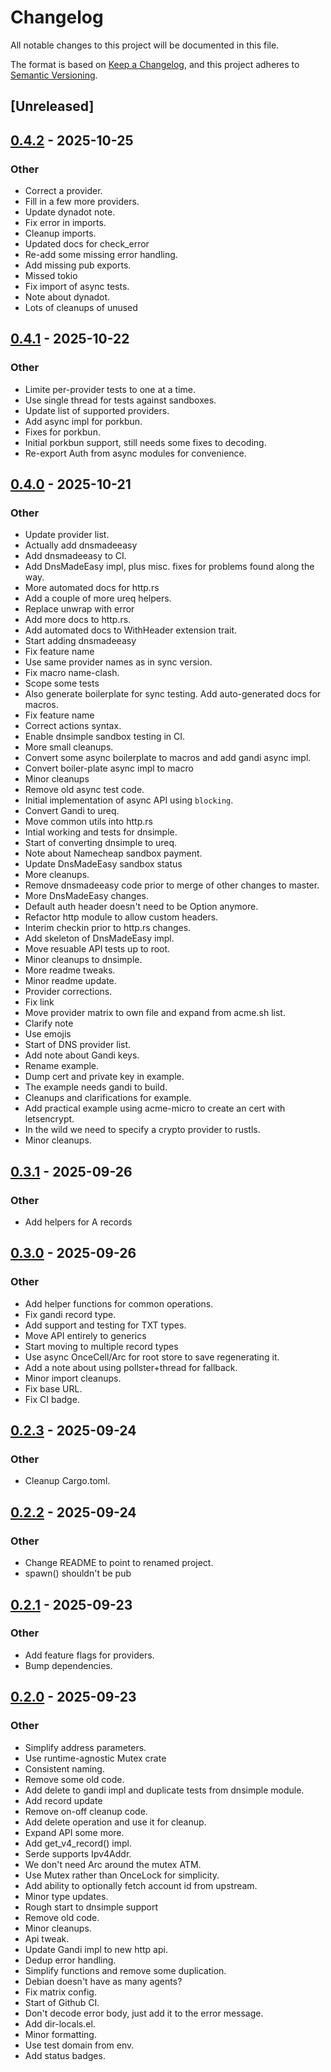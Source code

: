 # Changelog

All notable changes to this project will be documented in this file.

The format is based on [Keep a Changelog](https://keepachangelog.com/en/1.0.0/),
and this project adheres to [Semantic Versioning](https://semver.org/spec/v2.0.0.html).

## [Unreleased]

## [0.4.2](https://github.com/tarka/zone-edit/compare/v0.4.1...v0.4.2) - 2025-10-25

### Other

- Correct a provider.
- Fill in a few more providers.
- Update dynadot note.
- Fix error in imports.
- Cleanup imports.
- Updated docs for check_error
- Re-add some missing error handling.
- Add missing pub exports.
- Missed tokio
- Fix import of async tests.
- Note about dynadot.
- Lots of cleanups of unused

## [0.4.1](https://github.com/tarka/zone-edit/compare/v0.4.0...v0.4.1) - 2025-10-22

### Other

- Limite per-provider tests to one at a time.
- Use single thread for tests against sandboxes.
- Update list of supported providers.
- Add async impl for porkbun.
- Fixes for porkbun.
- Initial porkbun support, still needs some fixes to decoding.
- Re-export Auth from async modules for convenience.

## [0.4.0](https://github.com/tarka/zone-edit/compare/v0.3.1...v0.4.0) - 2025-10-21

### Other

- Update provider list.
- Actually add dnsmadeeasy
- Add dnsmadeeasy to CI.
- Add DnsMadeEasy impl, plus misc. fixes for problems found along the way.
- More automated docs for http.rs
- Add a couple of more ureq helpers.
- Replace unwrap with error
- Add more docs to http.rs.
- Add automated docs to WithHeader extension trait.
- Start adding dnsmadeeasy
- Fix feature name
- Use same provider names as in sync version.
- Fix macro name-clash.
- Scope some tests
- Also generate boilerplate for sync testing. Add auto-generated docs for macros.
- Fix feature name
- Correct actions syntax.
- Enable dnsimple sandbox testing in CI.
- More small cleanups.
- Convert some async boilerplate to macros and add gandi async impl.
- Convert boiler-plate async impl to macro
- Minor cleanups
- Remove old async test code.
- Initial implementation of async API using `blocking`.
- Convert Gandi to ureq.
- Move common utils into http.rs
- Intial working and tests for dnsimple.
- Start of converting dnsimple to ureq.
- Note about Namecheap sandbox payment.
- Update DnsMadeEasy sandbox status
- More cleanups.
- Remove dnsmadeeasy code prior to merge of other changes to master.
- More DnsMadeEasy changes.
- Default auth header doesn't need to be Option anymore.
- Refactor http module to allow custom headers.
- Interim checkin prior to http.rs changes.
- Add skeleton of DnsMadeEasy impl.
- Move resuable API tests up to root.
- Minor cleanups to dnsimple.
- More readme tweaks.
- Minor readme update.
- Provider corrections.
- Fix link
- Move provider matrix to own file and expand from acme.sh list.
- Clarify note
- Use emojis
- Start of DNS provider list.
- Add note about Gandi keys.
- Rename example.
- Dump cert and private key in example.
- The example needs gandi to build.
- Cleanups and clarifications for example.
- Add practical example using acme-micro to create an cert with letsencrypt.
- In the wild we need to specify a crypto provider to rustls.
- Minor cleanups.

## [0.3.1](https://github.com/tarka/zone-edit/compare/v0.3.0...v0.3.1) - 2025-09-26

### Other

- Add helpers for A records

## [0.3.0](https://github.com/tarka/zone-edit/compare/v0.2.3...v0.3.0) - 2025-09-26

### Other

- Add helper functions for common operations.
- Fix gandi record type.
- Add support and testing for TXT types.
- Move API entirely to generics
- Start moving to multiple record types
- Use async OnceCell/Arc for root store to save regenerating it.
- Add a note about using pollster+thread for fallback.
- Minor import cleanups.
- Fix base URL.
- Fix CI badge.

## [0.2.3](https://github.com/tarka/zone-edit/compare/v0.2.2...v0.2.3) - 2025-09-24

### Other

- Cleanup Cargo.toml.

## [0.2.2](https://github.com/tarka/zone-edit/compare/v0.2.1...v0.2.2) - 2025-09-24

### Other

- Change README to point to renamed project.
- spawn() shouldn't be pub

## [0.2.1](https://github.com/tarka/zone-edit/compare/v0.2.0...v0.2.1) - 2025-09-23

### Other

- Add feature flags for providers.
- Bump dependencies.

## [0.2.0](https://github.com/tarka/zone-edit/compare/v0.1.1...v0.2.0) - 2025-09-23

### Other

- Simplify address parameters.
- Use runtime-agnostic Mutex crate
- Consistent naming.
- Remove some old code.
- Add delete to gandi impl and duplicate tests from dnsimple module.
- Add record update
- Remove on-off cleanup code.
- Add delete operation and use it for cleanup.
- Expand API some more.
- Add get_v4_record() impl.
- Serde supports Ipv4Addr.
- We don't need Arc around the mutex ATM.
- Use Mutex rather than OnceLock for simplicity.
- Add ability to optionally fetch account id from upstream.
- Minor type updates.
- Rough start to dnsimple support
- Remove old code.
- Minor cleanups.
- Api tweak.
- Update Gandi impl to new http api.
- Dedup error handling.
- Simplify functions and remove some duplication.
- Debian doesn't have as many agents?
- Fix matrix config.
- Start of Github CI.
- Don't decode error body, just add it to the error message.
- Add dir-locals.el.
- Minor formatting.
- Use test domain from env.
- Add status badges.
